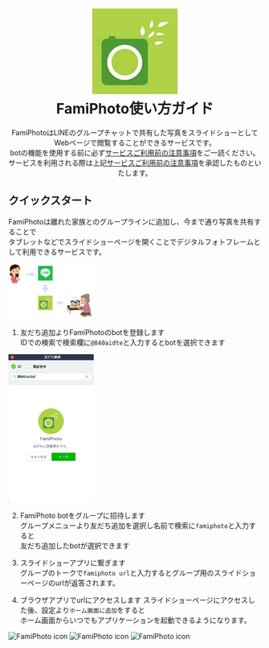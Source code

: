 <h1 align="center">
    <img src="https://raw.githubusercontent.com/ohanamisan/famiphoto-support/master/docs/images/famiphoto-icon-192x192.png" alt="FamiPhoto icon" width="170">
    <br>FamiPhoto使い方ガイド
</h1>

<div align="center">
    FamiPhotoはLINEのグループチャットで共有した写真をスライドショーとして<br>
    Webページで閲覧することができるサービスです。<br>
    botの機能を使用する前に必ず<a href="https://famiphoto-support.netlify.com/notes/">サービスご利用前の注意事項</a>をご一読ください。<br>
    サービスを利用される際は上記<a href="https://famiphoto-support.netlify.com/notes/">サービスご利用前の注意事項</a>を承認したものといたします。
</div>


## クイックスタート

FamiPhotoは離れた家族とのグループラインに追加し、今まで通り写真を共有することで  
タブレットなどでスライドショーページを開くことでデジタルフォトフレームとして利用できるサービスです。  

<img src="https://raw.githubusercontent.com/ohanamisan/famiphoto-support/master/docs/images/quick-start-famiphoto.png" alt="FamiPhoto icon" width="170">

1. 友だち追加よりFamiPhotoのbotを登録します  
IDでの検索で検索欄に`@840aidte`と入力するとbotを選択できます  
<img src="https://raw.githubusercontent.com/ohanamisan/famiphoto-support/master/docs/images/bot-friend-search.png" alt="FamiPhoto icon" width="170">

2. FamiPhoto botをグループに招待します  
グループメニューより友だち追加を選択し名前で検索に`famiphoto`と入力すると  
友だち追加したbotが選択できます

3. スライドショーアプリに繋ぎます  
グループのトークで`famiphoto url`と入力するとグループ用のスライドショーページのurlが返答されます。

4. ブラウザアプリでurlにアクセスします
スライドショーページにアクセスした後、設定より`ホーム画面に追加`をすると  
ホーム画面からいつでもアプリケーションを起動できるようになります。  

<img src="https://raw.githubusercontent.com/ohanamisan/famiphoto-support/master/docs/images/add-app-select.png" alt="FamiPhoto icon" width="170">
<img src="https://raw.githubusercontent.com/ohanamisan/famiphoto-support/master/docs/images/add-app-comfirm.png" alt="FamiPhoto icon" width="170">

<img src="https://raw.githubusercontent.com/ohanamisan/famiphoto-support/master/docs/images/app-slide.png" alt="FamiPhoto icon" width="170">
